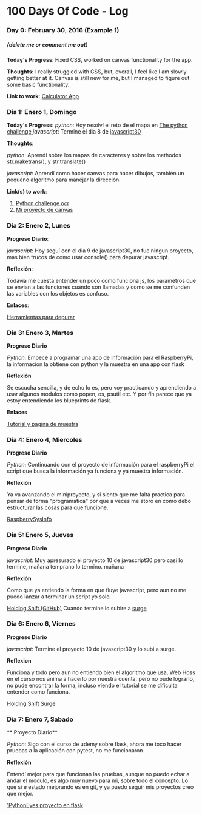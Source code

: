# 100 Days Of Code - Log

### Day 0: February 30, 2016 (Example 1)
##### (delete me or comment me out)

**Today's Progress**: Fixed CSS, worked on canvas functionality for the app.

**Thoughts:** I really struggled with CSS, but, overall, I feel like I am slowly getting better at it. Canvas is still new for me, but I managed to figure out some basic functionality.

**Link to work:** [Calculator App](http://www.example.com)

### Día 1: Enero 1, Domingo

**Today's Progress**: 
*python*: Hoy resolví el reto de el mapa en [The python challenge](http://www.pythonchallenge.com/pc/def/map.html) 
*javascript*: Termine el dia 8 de [javascript30](http://javascript30.com)

**Thoughts**: 

*python*: Aprendí sobre los mapas de caracteres y sobre los methodos str.maketrans(), y str.translate()

*javascript*: Aprendí como hacer canvas para hacer dibujos, también un pequeno algoritmo para manejar la dirección.

**Link(s) to work**:

1. [Python challenge ocr](http://www.pythonchallenge.com/pc/def/ocr.html)
2. [Mi proyecto de canvas](https://github.com/ponkbrown/30ProyectosJavascript/tree/master/8Canvas)

### Día 2: Enero 2, Lunes

**Progreso Diario**:

*javascript*: Hoy seguí con el dia 9 de javascript30, no fue ningun proyecto, mas bien
trucos de como usar console() para depurar javascript.

**Reflexión**:

Todavía me cuesta entender un poco como funciona js, los parametros que se envian a las funciones cuando son llamadas
y como se me confunden las variables con los objetos es confuso.

**Enlaces**:

[Herramientas para depurar](https://github.com/ponkbrown/30ProyectosJavascript/tree/master/9Tools)

### Día 3: Enero 3, Martes

**Progreso Diario**

*Python*: Empecé a programar una app de información para el RaspberryPi, la informacion la obtiene con python y la muestra
en una app con flask

**Reflexión**

Se escucha sencilla, y de echo lo es, pero voy practicando y aprendiendo a usar algunos modulos como popen, os, psutil etc. Y por 
fín parece que ya estoy entendiendo los blueprints de flask.

**Enlaces**

[Tutorial y pagina de muestra](http://www.ashokraja.me/post/Raspberry-Pi-System-Information-Web-Application-with-Python-and-Flask.aspx)

### Día 4: Enero 4, Miercoles

**Progreso Diario**

*Python*: Continuando con el proyecto de información para el raspberryPi
el script que busca la información ya funciona y ya muestra información.

**Reflexión**

Ya va avanzando el miniproyecto, y si siento que me falta practica para 
pensar de forma "programatica" por que a veces me atoro en como debo 
estructurar las cosas para que funcione.

[RaspberrySysInfo](https://github.com/ponkbrown/RaspberrySysInfo)

### Día 5: Enero 5, Jueves

**Progreso Diario**

*javascript*: Muy apresurado el proyecto 10 de javascript30 pero casi lo
termine, mañana temprano lo termino.
mañana

**Reflexión**

Como que ya entiendo la forma en que fluye javascript, pero aun no me puedo
lanzar a terminar un script yo solo.

[Holding Shift (GitHub)](https://github.com/ponkbrown/30ProyectosJavascript/tree/master/10%20HoldShift) Cuando termine lo subire a [surge](https://surge.sh)

### Dia 6: Enero 6, Viernes

**Progreso Diario**

*javascript*: Termine el proyecto 10 de javascript30 y lo subi a surge.

**Reflexion**

Funciona y todo pero aun no entiendo bien el algoritmo que usa, Web Hoss en
el curso nos anima a hacerlo por nuestra cuenta, pero no pude lograrlo, no pude encontrar la forma, incluso viendo el tutorial se me dificulta entender como funciona.

[Holding Shift Surge](http://hold-shift.surge.sh/)

### Dia 7: Enero 7, Sabado

** Proyecto Diario**

*Python*: Sigo con el curso de udemy sobre flask, ahora me toco hacer pruebas a la aplicación con pytest, no me funcionaron

**Reflexión** 

Entendí mejor para que funcionan las pruebas, aunque no puedo echar a andar el modulo, es algo muy nuevo para mi, sobre todo el concepto. Lo que si 
e estado mejorando es en git, y ya puedo seguir mis proyectos creo que mejor.

['PythonEyes proyecto en flask](https://github.com/ponkbrown/pythoneyes)


